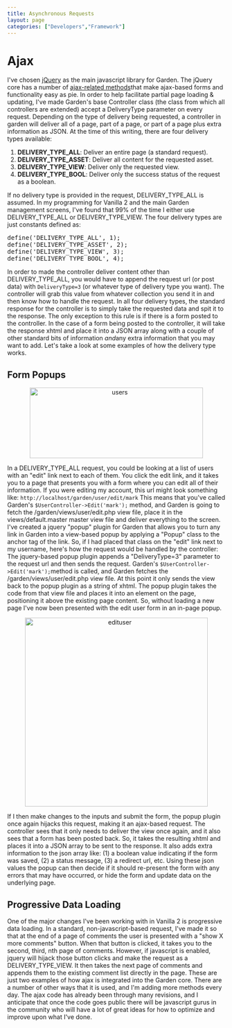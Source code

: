 ```yaml
---
title: Asynchronous Requests
layout: page
categories: ["Developers","Framework"]
---
```


<h1>Ajax</h1>
<p>I've chosen <a href="http://jquery.com">jQuery</a> as the main javascript library for Garden. The jQuery core has a number of <a href="http://docs.jquery.com/Ajax">ajax-related methods</a>that make ajax-based forms and functionality easy as pie. In order to help facilitate partial page loading &amp; updating, I've made Garden's base Controller class (the class from which all controllers are extended) accept a DeliveryType parameter on every request. Depending on the type of delivery being requested, a controller in garden will deliver all of a page, part of a page, or part of a page plus extra information as JSON. At the time of this writing, there are four delivery types available:</p>
<ol>
<li><strong>DELIVERY_TYPE_ALL</strong>: Deliver an entire page (a standard request).</li>
<li><strong>DELIVERY_TYPE_ASSET</strong>: Deliver all content for the requested asset.</li>
<li><strong>DELIVERY_TYPE_VIEW</strong>: Deliver only the requested view.</li>
<li><strong>DELIVERY_TYPE_BOOL</strong>: Deliver only the success status of the request as a boolean.</li>
</ol>
<p>If no delivery type is provided in the request, DELIVERY_TYPE_ALL is assumed. In my programming for Vanilla 2 and the main Garden management screens, I've found that 99% of the time I either use DELIVERY_TYPE_ALL or DELIVERY_TYPE_VIEW. The four delivery types are just constants defined as:</p>
<pre>define('DELIVERY_TYPE_ALL', 1);
define('DELIVERY_TYPE_ASSET', 2);
define('DELIVERY_TYPE_VIEW', 3);
define('DELIVERY_TYPE_BOOL', 4);</pre>
<p>In order to made the controller deliver content other than DELIVERY_TYPE_ALL, you would have to append the request url (or post data) with <code>DeliveryType=3</code> (or whatever type of delivery type you want). The controller will grab this value from whatever collection you send it in and then know how to handle the request. In all four delivery types, the standard response for the controller is to simply take the requested data and spit it to the response. The only exception to this rule is if there is a form posted to the controller. In the case of a form being posted to the controller, it will take the response xhtml and place it into a JSON array along with a couple of other standard bits of information <em>and</em>any extra information that you may want to add. Let's take a look at some examples of how the delivery type works.</p>
<h2>Form Popups</h2>
<center><img class="Border" title="users" src="http://markosullivan.ca/blog/wp-content/uploads/2008/12/users.gif" alt="users" width="400" height="163" /></center>
<p>In a DELIVERY_TYPE_ALL request, you could be looking at a list of users with an "edit" link next to each of them. You click the edit link, and it takes you to a page that presents you with a form where you can edit all of their information. If you were editing my account, this url might look something like: <code>http://localhost/garden/user/edit/mark</code> This means that you've called Garden's <code>$UserController-&gt;Edit('mark');</code> method, and Garden is going to fetch the /garden/views/user/edit.php view file, place it in the views/default.master master view file and deliver everything to the screen. I've created a jquery "popup" plugin for Garden that allows you to turn any link in Garden into a view-based popup by applying a "Popup" class to the anchor tag of the link. So, if I had placed that class on the "edit" link next to my username, here's how the request would be handled by the controller: The jquery-based popup plugin appends a "DeliveryType=3" parameter to the request url and then sends the request. Garden's <code>$UserController-&gt;Edit('mark');</code>method is called, and Garden fetches the /garden/views/user/edit.php view file. At this point it only sends the view back to the popup plugin as a string of xhtml. The popup plugin takes the code from that view file and places it into an element on the page, positioning it above the existing page content. So, without loading a new page I've now been presented with the edit user form in an in-page popup.</p>
<center><img class="Border" title="edituser" src="http://markosullivan.ca/blog/wp-content/uploads/2008/12/edituser.gif" alt="edituser" width="422" height="436" /></center>
<p>If I then make changes to the inputs and submit the form, the popup plugin once again hijacks this request, making it an ajax-based request. The controller sees that it only needs to deliver the view once again, and it also sees that a form has been posted back. So, it takes the resulting xhtml and places it into a JSON array to be sent to the response. It also adds extra information to the json array like: (1) a boolean value indicating if the form was saved, (2) a status message, (3) a redirect url, etc. Using these json values the popup can then decide if it should re-present the form with any errors that may have occurred, or hide the form and update data on the underlying page.</p>
<h2>Progressive Data Loading</h2>
<p>One of the major changes I've been working with in Vanilla 2 is progressive data loading. In a standard, non-javascript-based request, I've made it so that at the end of a page of comments the user is presented with a "show X more comments" button. When that button is clicked, it takes you to the second, third, nth page of comments. However, if javascript is enabled, jquery will hijack those button clicks and make the request as a DELIVERY_TYPE_VIEW. It then takes the next page of comments and appends them to the existing comment list directly in the page. These are just two examples of how ajax is integrated into the Garden core. There are a number of other ways that it is used, and I'm adding more methods every day. The ajax code has already been through many revisions, and I anticipate that once the code goes public there will be javascript gurus in the community who will have a lot of great ideas for how to optimize and improve upon what I've done.</p>